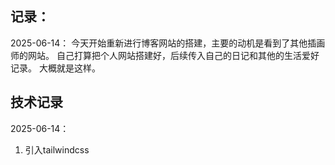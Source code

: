 ## 记录：

2025-06-14：
今天开始重新进行博客网站的搭建，主要的动机是看到了其他插画师的网站。
自己打算把个人网站搭建好，后续传入自己的日记和其他的生活爱好记录。
大概就是这样。


## 技术记录
2025-06-14：
1. 引入tailwindcss
